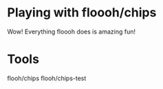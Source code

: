 # Playing with floooh/chips

Wow! Everything floooh does is amazing fun!

# Tools

flooh/chips
flooh/chips-test
